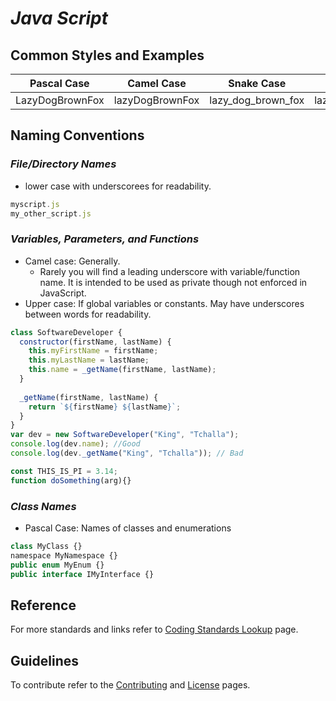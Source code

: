 # *Java Script*

## **Common Styles and Examples**

Pascal Case       | Camel Case      | Snake Case         |   Lower Case    |  Caps Case 
:----------------:|:---------------:|:------------------:|:---------------:|:----------------:
LazyDogBrownFox   | lazyDogBrownFox | lazy_dog_brown_fox | lazydogbrownfox | LAZYDOGBROWNFOX

## **Naming Conventions**

### *File/Directory Names*
* lower case with underscorees for readability.
```js
myscript.js
my_other_script.js
```

### *Variables, Parameters, and Functions*
* Camel case: Generally. 
  * Rarely you will find a leading underscore with variable/function name. It is intended to be used as private though not enforced in JavaScript.
* Upper case: If global variables or constants. May have underscores between words for readability. 
```js
class SoftwareDeveloper {
  constructor(firstName, lastName) {
    this.myFirstName = firstName;
    this.myLastName = lastName;
    this.name = _getName(firstName, lastName);
  }
 
  _getName(firstName, lastName) {
    return `${firstName} ${lastName}`;
  }
}
var dev = new SoftwareDeveloper("King", "Tchalla");
console.log(dev.name); //Good
console.log(dev._getName("King", "Tchalla")); // Bad

const THIS_IS_PI = 3.14;
function doSomething(arg){}
```

### *Class Names*
* Pascal Case: Names of classes and enumerations
```js
class MyClass {}
namespace MyNamespace {}
public enum MyEnum {}
public interface IMyInterface {}
```

## **Reference**
For more standards and links refer to [Coding Standards Lookup](README.md/#JavaScript) page.

## **Guidelines**
To contribute refer to the [Contributing](guidelines/CONTRIBUTING.md) and [License](guidelines/LICENSE) pages.